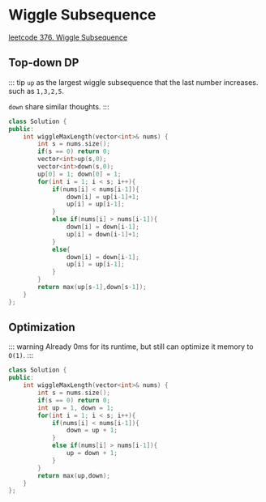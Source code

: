 # Wiggle Subsequence

[leetcode 376. Wiggle Subsequence](https://leetcode.com/problems/wiggle-subsequence/)

## Top-down DP

::: tip
```up``` as the largest wiggle subsequence that the last number increases. such as ```1,3,2,5```.

```down``` share similar thoughts.
:::

```cpp
class Solution {
public:
    int wiggleMaxLength(vector<int>& nums) {
        int s = nums.size();
        if(s == 0) return 0;
        vector<int>up(s,0);
        vector<int>down(s,0);
        up[0] = 1; down[0] = 1;
        for(int i = 1; i < s; i++){
            if(nums[i] < nums[i-1]){
                down[i] = up[i-1]+1;
                up[i] = up[i-1];
            }
            else if(nums[i] > nums[i-1]){
                down[i] = down[i-1];
                up[i] = down[i-1]+1;
            }
            else{
                down[i] = down[i-1];
                up[i] = up[i-1];
            }
        }
        return max(up[s-1],down[s-1]);
    }
};
```

## Optimization

::: warning
Already 0ms for its runtime, but still can optimize it memory to ```O(1)```.
:::

```cpp
class Solution {
public:
    int wiggleMaxLength(vector<int>& nums) {
        int s = nums.size();
        if(s == 0) return 0;
        int up = 1, down = 1;
        for(int i = 1; i < s; i++){
            if(nums[i] < nums[i-1]){
                down = up + 1;
            }
            else if(nums[i] > nums[i-1]){
                up = down + 1;
            }
        }
        return max(up,down);
    }
};
```
